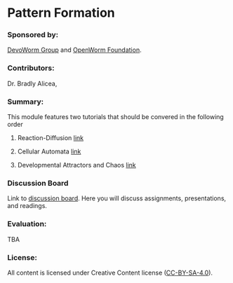 # Pattern Formation  

### Sponsored by:  
[DevoWorm Group](https://devoworm.weebly.com/) and [OpenWorm Foundation](http://openworm.org/). 

### Contributors:  
Dr. Bradly Alicea, 

### Summary: 
This module features two tutorials that should be convered in the following order

1) Reaction-Diffusion   [link](https://github.com/devoworm/OW-DW-Education/blob/master/Pattern%20Formation/Reaction-Diffusion.md)

2) Cellular Automata   [link](https://github.com/devoworm/OW-DW-Education/blob/master/Pattern%20Formation/Cellular-Automata.md)

3) Developmental Attractors and Chaos   [link](https://github.com/devoworm/OW-DW-Education/blob/master/Pattern%20Formation/Developmental-Attractors-Chaos.md) 

### Discussion Board
Link to [discussion board](https://eliademy.com/app/a/courses/bdb7b0a934/discussions). Here you will discuss assignments, presentations, and readings.  

### Evaluation:  
TBA


### License:  
All content is licensed under Creative Content license ([CC-BY-SA-4.0](https://github.com/devoworm/Licensing-DRM/blob/master/CC-BY-SA-4.0%20License.md)).  

